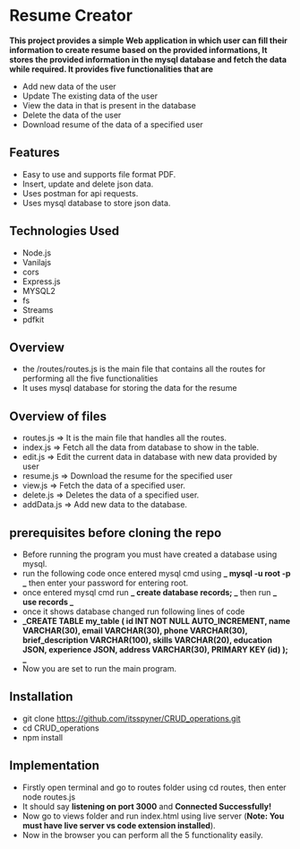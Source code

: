 # Resume Creator
**This project provides a simple Web application in which user can fill their information to create resume based on the
  provided informations, It stores the provided information in the mysql database and fetch the data while required. It
  provides five functionalities that are**
 - Add new data of the user
 - Update The existing data of the user
 - View the data in that is present in the  database
 - Delete the data of the user
 - Download resume of the data of a specified user

## Features
- Easy to use and supports file format PDF.
- Insert, update and delete json data.
- Uses postman for api requests.
- Uses mysql database to store json data.

## Technologies Used
- Node.js
- Vanilajs
- cors
- Express.js
- MYSQL2
- fs
- Streams
- pdfkit

## Overview
- the /routes/routes.js is the main file that contains all the routes for performing all the five functionalities
- It uses mysql database for storing the data for the resume

## Overview of files
- routes.js => It is the main file that handles all the routes.
- index.js => Fetch all the data from database to show in the table.
- edit.js => Edit the current data in database with new data provided by user
- resume.js => Download the resume for the specified user
- view.js => Fetch the data of a specified user.
- delete.js => Deletes the data of a specified user.
- addData.js => Add new data to the database.

## prerequisites before cloning the repo
- Before running the program you must have created a database using mysql.
- run the following code once entered mysql cmd using **_ mysql -u root -p _** then enter your password for entering root.
- once entered mysql cmd run **_ create database records; _** then run **_ use records _**
- once it shows database changed run following lines of code
- **_CREATE TABLE my_table (
    id INT NOT NULL AUTO_INCREMENT,
    name VARCHAR(30),
    email VARCHAR(30),
    phone VARCHAR(30),
    brief_description VARCHAR(100),
    skills VARCHAR(20),
    education JSON,
    experience JSON,
    address VARCHAR(30),
    PRIMARY KEY (id)
);
_**
- Now you are set to run the main program.

## Installation
- git clone https://github.com/itsspyner/CRUD_operations.git
- cd CRUD_operations
- npm install

## Implementation
- Firstly open terminal and go to routes folder using cd routes, then enter node routes.js
- It should say __listening on port 3000__ and __Connected Successfully!__
- Now go to views folder and run index.html using live server (__Note: You must have live server vs code extension installed__).
- Now in the browser you can perform all the 5 functionality easily.
